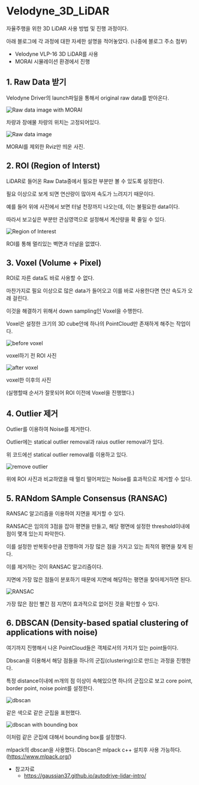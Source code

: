 # Velodyne_3D_LiDAR

자율주행을 위한 3D LiDAR 사용 방법 및 진행 과정이다.

아래 블로그에 각 과정에 대한 자세한 설명을 적어놓았다.
(나중에 블로그 주소 첨부)

- Velodyne VLP-16 3D LiDAR를 사용
- MORAI 시뮬레이션 환경에서 진행

## 1. Raw Data 받기

Velodyne Driver의 launch파일을 통해서 original raw data를 받아온다.

![Raw data image with MORAI](jpg/original_with_morai.png)

차량과 장애물 차량의 위치는 고정되어있다.

![Raw data image](jpg/original.png)

MORAI를 제외한 Rviz만 띄운 사진.

## 2. ROI (Region of Interst)

LiDAR로 들어온 Raw Data중에서 필요한 부분만 볼 수 있도록 설정한다.

필요 이상으로 보게 되면 연산량이 많아져 속도가 느려지기 때문이다.

예를 들어 위에 사진에서 보면 터널 천장까지 나오는데, 이는 불필요한 data이다.

따라서 보고싶은 부분만 관심영역으로 설정해서 계산량을 확 줄일 수 있다.

![Region of Interest](./jpg/roi.png)

ROI를 통해 멀리있는 벽면과 터널을 없앴다.

## 3. Voxel (Volume + Pixel)

ROI로 자른 data도 바로 사용할 수 없다.

마찬가지로 필요 이상으로 많은 data가 들어오고 이를 바로 사용한다면 연산 속도가 오래 걸린다.

이것을 해결하기 위해서 down sampling인 Voxel을 수행한다.

Voxel은 설정한 크기의 3D cube안에 하나의 PointCloud만 존재하게 해주는 작업이다.

![before voxel](/jpg/original_expansion.png)

voxel하기 전 ROI 사진

![after voxel](/jpg/voxel_expansion.png)

voxel한 이후의 사진

(실행할때 순서가 잘못되어 ROI 이전에 Voxel을 진행했다.)

## 4. Outlier 제거

Outlier를 이용하여 Noise를 제거한다.

Outlier에는 statical outlier removal과 raius outlier removal가 있다.

위 코드에선 statical outlier removal를 이용하고 있다.

![remove outlier](/jpg/outlier.png)

위에 ROI 사진과 비교하였을 때 멀리 떨어져있는 Noise를 효과적으로 제거할 수 있다.

## 5. RANdom SAmple Consensus (RANSAC)

RANSAC 알고리즘을 이용하여 지면을 제거할 수 있다.

RANSAC은 임의의 3점을 잡아 평면을 만들고, 해당 평면에 설정한 threshold이내에 점이 몇개 있는지 파악한다.

이를 설정한 반복횟수만큼 진행하여 가장 많은 점을 가지고 있는 최적의 평면을 찾게 된다.

이를 제거하는 것이 RANSAC 알고리즘이다.

지면에 가장 많은 점들이 분포하기 때문에 지면에 해당하는 평면을 찾아제거하면 된다.

![RANSAC](/jpg/ransac.png)

가장 많은 점인 빨간 점 지면이 효과적으로 없어진 것을 확인할 수 있다.

## 6. DBSCAN (Density-based spatial clustering of applications with noise)

여기까지 진행해서 나온 PointCloud들은 객체로서의 가치가 있는 point들이다.

Dbscan을 이용해서 해당 점들을 하나의 군집(clustering)으로 만드는 과정을 진행한다.

특정 distance이내에 m개의 점 이상이 속해있으면 하나의 군집으로 보고 core point, border point, noise point를 설정한다.

![dbscan](/jpg/dbscan.png)

같은 색으로 같은 군집을 표현했다.

![dbscan with bounding box](/jpg/dbscan_block.png)

이처럼 같은 군집에 대해서 bounding box를 설정했다.

mlpack의 dbscan을 사용했다.
Dbscan은 mlpack c++ 설치후 사용 가능하다.
(https://www.mlpack.org/)

- 참고자료
  - https://gaussian37.github.io/autodrive-lidar-intro/
